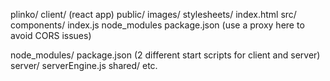 plinko/
  client/ (react app)
    public/
      images/
      stylesheets/
      index.html
    src/
      components/
      index.js
    node_modules
    package.json (use a proxy here to avoid CORS issues)

  node_modules/
  package.json (2 different start scripts for client and server)
  server/
    serverEngine.js
  shared/
  etc.
